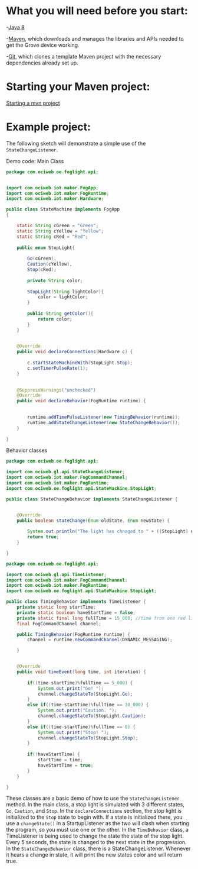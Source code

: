 # What you will need before you start:
-[Java 8](https://docs.oracle.com/javase/8/docs/technotes/guides/install/install_overview.html) 

-[Maven](https://maven.apache.org/install.html), which downloads and manages the libraries and APIs needed to get the Grove device working.

-[Git](https://git-scm.com/), which clones a template Maven project with the necessary dependencies already set up.

# Starting your Maven project: 
[Starting a mvn project](https://github.com/oci-pronghorn/FogLighter/blob/master/README.md)

# Example project:

The following sketch will demonstrate a simple use of the ```StateChangeListener```.

Demo code:
Main Class


```java
package com.ociweb.oe.foglight.api;


import com.ociweb.iot.maker.FogApp;
import com.ociweb.iot.maker.FogRuntime;
import com.ociweb.iot.maker.Hardware;

public class StateMachine implements FogApp
{

	static String cGreen = "Green";
	static String cYellow = "Yellow";
	static String cRed = "Red";
	
	public enum StopLight{
		
		Go(cGreen), 
		Caution(cYellow), 
		Stop(cRed);
		
		private String color;
		
		StopLight(String lightColor){
			color = lightColor;
		}
		
		public String getColor(){
			return color;
		}
	}

	
    @Override
    public void declareConnections(Hardware c) {
    	
    	c.startStateMachineWith(StopLight.Stop);
    	c.setTimerPulseRate(1);
    }

   
	@SuppressWarnings("unchecked")
	@Override
    public void declareBehavior(FogRuntime runtime) {

        
        runtime.addTimePulseListener(new TimingBehavior(runtime));
		runtime.addStateChangeListener(new StateChangeBehavior());
    }
          
}
```


Behavior classes


```java
package com.ociweb.oe.foglight.api;

import com.ociweb.gl.api.StateChangeListener;
import com.ociweb.iot.maker.FogCommandChannel;
import com.ociweb.iot.maker.FogRuntime;
import com.ociweb.oe.foglight.api.StateMachine.StopLight;

public class StateChangeBehavior implements StateChangeListener {


	@Override
	public boolean stateChange(Enum oldState, Enum newState) {
		
		System.out.println("The light has chnaged to " + ((StopLight) newState).getColor());
		return true;
	}

}
```



```java
package com.ociweb.oe.foglight.api;

import com.ociweb.gl.api.TimeListener;
import com.ociweb.iot.maker.FogCommandChannel;
import com.ociweb.iot.maker.FogRuntime;
import com.ociweb.oe.foglight.api.StateMachine.StopLight;

public class TimingBehavior implements TimeListener {
	private static long startTime;
	private static boolean haveStartTime = false;
	private static final long fullTime = 15_000; //time from one red light to the next in milliseconds
    final FogCommandChannel channel;

	public TimingBehavior(FogRuntime runtime) {
		channel = runtime.newCommandChannel(DYNAMIC_MESSAGING);

	}


	@Override
	public void timeEvent(long time, int iteration) {
		
		if((time-startTime)%fullTime == 5_000) {
			System.out.print("Go! ");
			channel.changeStateTo(StopLight.Go);
		}
		else if((time-startTime)%fullTime == 10_000) {
			System.out.print("Caution. ");
			channel.changeStateTo(StopLight.Caution);
		}
		else if((time-startTime)%fullTime == 0) {
			System.out.print("Stop! ");
			channel.changeStateTo(StopLight.Stop);
		}
		
		if(!haveStartTime) {
			startTime = time;
			haveStartTime = true;
		}
	}

}
```




These classes are a basic demo of how to use the ```StateChangeListener``` method. In the main class, a stop light is simulated with 3 different states, ```Go```, ```Caution```, and ```Stop```. In the ```declareConnections``` section, the stop light is initialized to the ```Stop``` state to begin with. If a state is initialized there, you use a ```changeState()``` in a StartupListener as the two will clash when starting the program, so you must use one or the other. In the ```TimeBehavior``` class, a TimeListener is being used to change the state the state of the stop light. Every 5 seconds, the state is changed to the next state in the progression. In the ```StateChangeBehavior``` class, there is a StateChangeListener. Whenever it hears a change in state, it will print the new states color and will return true.
